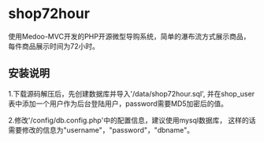 shop72hour
==========

使用Medoo-MVC开发的PHP开源微型导购系统，简单的瀑布流方式展示商品，每件商品展示时间为72小时。

## 安装说明

1.下载源码解压后，先创建数据库并导入'/data/shop72hour.sql',
并在shop_user表中添加一个用户作为后台登陆用户，password需要MD5加密后的值。

2.修改'/config/db.config.php'中的配置信息，建议使用mysql数据库，
这样的话需要修改的信息为"username"，"password"，"dbname"。
